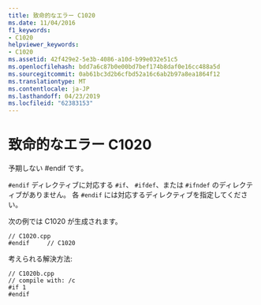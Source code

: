 ```yaml
---
title: 致命的なエラー C1020
ms.date: 11/04/2016
f1_keywords:
- C1020
helpviewer_keywords:
- C1020
ms.assetid: 42f429e2-5e3b-4086-a10d-b99e032e51c5
ms.openlocfilehash: bdd7a6c87b0e00bd7bef174b8daf0e16cc488a5d
ms.sourcegitcommit: 0ab61bc3d2b6cfbd52a16c6ab2b97a8ea1864f12
ms.translationtype: MT
ms.contentlocale: ja-JP
ms.lasthandoff: 04/23/2019
ms.locfileid: "62383153"
---
```

# <a name="fatal-error-c1020"></a>致命的なエラー C1020

予期しない #endif です。

`#endif` ディレクティブに対応する `#if`、 `#ifdef`、または `#ifndef` のディレクティブがありません。 各 `#endif` には対応するディレクティブを指定してください。

次の例では C1020 が生成されます。

```
// C1020.cpp
#endif     // C1020
```

考えられる解決方法:

```
// C1020b.cpp
// compile with: /c
#if 1
#endif
```